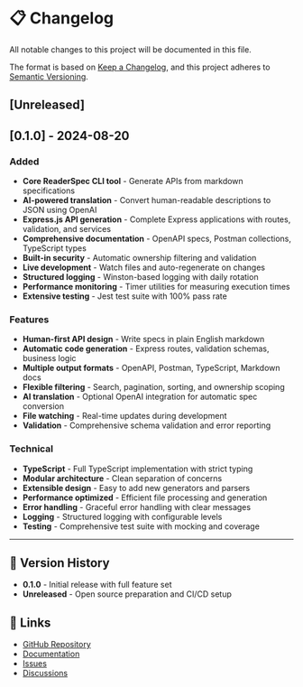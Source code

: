 # 📋 Changelog

All notable changes to this project will be documented in this file.

The format is based on [Keep a Changelog](https://keepachangelog.com/en/1.0.0/),
and this project adheres to [Semantic Versioning](https://semver.org/spec/v2.0.0.html).

## [Unreleased]

## [0.1.0] - 2024-08-20

### Added
- **Core ReaderSpec CLI tool** - Generate APIs from markdown specifications
- **AI-powered translation** - Convert human-readable descriptions to JSON using OpenAI
- **Express.js API generation** - Complete Express applications with routes, validation, and services
- **Comprehensive documentation** - OpenAPI specs, Postman collections, TypeScript types
- **Built-in security** - Automatic ownership filtering and validation
- **Live development** - Watch files and auto-regenerate on changes
- **Structured logging** - Winston-based logging with daily rotation
- **Performance monitoring** - Timer utilities for measuring execution times
- **Extensive testing** - Jest test suite with 100% pass rate

### Features
- **Human-first API design** - Write specs in plain English markdown
- **Automatic code generation** - Express routes, validation schemas, business logic
- **Multiple output formats** - OpenAPI, Postman, TypeScript, Markdown docs
- **Flexible filtering** - Search, pagination, sorting, and ownership scoping
- **AI translation** - Optional OpenAI integration for automatic spec conversion
- **File watching** - Real-time updates during development
- **Validation** - Comprehensive schema validation and error reporting

### Technical
- **TypeScript** - Full TypeScript implementation with strict typing
- **Modular architecture** - Clean separation of concerns
- **Extensible design** - Easy to add new generators and parsers
- **Performance optimized** - Efficient file processing and generation
- **Error handling** - Graceful error handling with clear messages
- **Logging** - Structured logging with configurable levels
- **Testing** - Comprehensive test suite with mocking and coverage

---

## 📝 Version History

- **0.1.0** - Initial release with full feature set
- **Unreleased** - Open source preparation and CI/CD setup

## 🔗 Links

- [GitHub Repository](https://github.com/readerspec/readerspec)
- [Documentation](https://github.com/readerspec/readerspec#readme)
- [Issues](https://github.com/readerspec/readerspec/issues)
- [Discussions](https://github.com/readerspec/readerspec/discussions)
